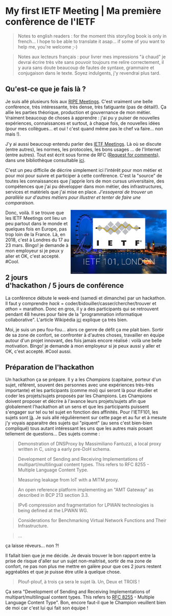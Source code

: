 # My first IETF Meeting | Ma première confèrence de l'IETF

> Notes to english readers : for the moment this story/log book is only in french... I hope to be able to translate it asap... if some of you want to help me, you're welcome ;-)

> Notes aux lecteurs français : pour livrer mes impressions "à chaud" je devrai écrire très vite sans pouvoir toujours me relire correctement, il y aura sans doute beaucoup de fautes de syntaxe, grammaire et conjugaison dans le texte. Soyez indulgents, j'y revendrai plus tard.


## Qu'est-ce que je fais là ?
Je suis allé plusieurs fois aux [RIPE Meetings](https://www.ripe.net/participate/meetings). C'est vraiment une belle confèrence, très intéressante, très dense, très fatiguante (pas de détail!). Ça allie les parties théorique, production et gouvernance de mon métier. Vraiment beaucoup de choses à apprendre : j'ai pu y puiser de nouvelles expériences, connaissances et surtout, à chaque fois, de nouvelles idées (pour mes collègues... et oui ! c'est quand même pas le chef va faire... non mais !).

J'y ai aussi beaucoup entendu parler des [IETF Meetings](https://www.ietf.org/how/meetings/upcoming/). Là où se discute (entre autres), les normes, les protocoles, les bons usages ... de l'Internet (entre autres). Tout est écrit sous forme de RFC ([Request for comments](https://fr.wikipedia.org/wiki/Request_for_comments)), dans une bibliothèque consultable [ici](https://www.rfc-editor.org/).

C'est un peu difficile de décrire simplement ici l'intérêt pour mon métier et pour moi pour suivre et participer à cette conférence. C'est la "source" de toutes les connaissances que j'apprie lors de mon cursus universitaire, des compétences que j'ai pu développer dans mon métier, des infrastructures, services et matériels que j'ai mise en place. *J'essayerai de trouver un parallèle sur d'autres métiers pour illustrer et tenter de faire une comparaison.*

<img src="ietf2018london.png" style="float: right; width: 300px;"/>
Donc, voilà. Il se trouve que les IETF Meetings ont lieu un peu partout dans le monde et quelques fois en Europe, pas trop loin de la France. Là, en 2018, c'est à Londres du 17 au 23 mars. Bingo! je demande à mon employeur si je peux y aller et OK, c'est accepté. #Cool.


## 2 jours d'hackathon / 5 jours de conférence
La conférence débute le week-end (samedi et dimanche) par un hackathon. Il faut y comprendre *hack* = coder/bidouiller/casser/chercher/trouver et *athon* = marathon. Donc en gros, il y a des participants qui se retrouvent pendant 48 heures pour faire de la "programmation informatique collaborative". L'article Wikipédia [ici](https://fr.wikipedia.org/wiki/Hackathon) explique ça très bien.

Moi, je suis un peu fou-fou... alors ce genre de défit ça me plait bien. Sortir de sa zone de confort, se confronter à d'autres choses, travailler en équipe autour d'un projet innovant, des fois jamais encore réalisé : voilà une belle motivation. Bingo! je demande à mon employeur si je peux aussi y aller et OK, c'est accepté. #Cool aussi.


## Préparation de l'hackathon
Un hackathon ça se prépare. Il y a les *Champions* (capitaine, porteur d'un sujet, référent, souvent des personnes avec une expériences très-très importante) et les participants (comme moi) qui seront là pour étudier et coder les projets/sujets proposés par les Champions. Les Champions doivent proposer et décrire à l'avance leurs projets/sujets afin que globalement l'hackathon ait un sens et que les participants puissent s'engager sur tel ou tel sujet en fonction des affinités. Pour l'IETF101, les sujets sont [là](https://trac.ietf.org/trac/ietf/meeting/wiki/101hackathon). Je suis allé régulièrement sur cette page et au fur et à mesute j'y voyais apparaitre des sujets qui "piquent" (au sens c'est bien-bien compliqué) tous autant intéressant les uns que les autres mais posant tellement de questions... Des sujets comme :

> Demonstration of DNSProxy by Massimiliano Fantuzzi, a local proxy written in C, using a early pre-DoH schema.

> Development of Sending and Receiving Implementations of multipart/multilingual content types. This refers to RFC 8255 - Multiple Language Content Type.

> Measuring leakage from IoT with a MITM proxy.

> An open reference platform implementing an "AMT Gateway" as described in BCP 213 section 3.3.

> IPv6 compression and fragmentation for LPWAN technologies is being defined at the LPWAN WG.

> Considerations for Benchmarking Virtual Network Functions and Their Infrastructure.

> ...

ça laisse réveurs... non ?!

Il fallait bien que je me décide. Je devais trouver le bon rapport entre la prise de risque d'aller sur un sujet non-maitrisé, sortir de ma zone de confort, ne pas non plus me mettre en galère pour que ces 2 jours restent aggréables et que je puisse être utile à quelque chose. 

> Plouf-plouf, à trois ça sera le sujet là. Un, Deux et TROIS !

Ça sera "Development of Sending and Receiving Implementations of multipart/multilingual content types. This refers to [RFC 8255](https://trac.tools.ietf.org/html/rfc8255) - Multiple Language Content Type". Bon, encore faut-il que le Champion veuillent bien de moi car c'est lui qui fait son équipe !